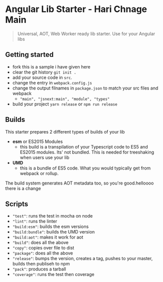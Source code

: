 # Angular Lib Starter - Hari Chnage Main
> Universal, AOT, Web Worker ready lib starter. Use for your Angular libs


## Getting started
* fork this is a sample i have given here
* clear the git history `git init .`
* add your source code in `src`.
* change the entry in `webpack.config.js`
* change the output filnames in `package.json` to match your src files and webpack
  * `"main", "jsnext:main", "module", "types"`
* build your project `yarn release` or `npm run release`

## Builds
This starter prepares 2 different types of builds of your lib
* **esm** or ES2015 Modules
  * this build is a transpilation of your Typescript code to ES5 and ES2015 modules. Its' not bundled. This is needed for treeshaking when users use your lib
* **UMD**
  * this is a bundle of ES5 code. What you would typically get from webpack or rollup.

The build system generates AOT metadata too, so you're good.helloooo there is a change



## Scripts
* `"test"`: runs the test in mocha on node
* `"lint"`: runs the linter
* `"build:esm"`: builds the esm versions
* `"build:bundle"`: builds the UMD version
* `"build:aot"`: makes it work for aot
* `"build"`: does all the above
* `"copy"`: copies over file to dist
* `"package"`: does all the above
* `"release"`: bumps the version, creates a tag, pushes to your master, builds then publiseh to npm
* `"pack"`: produces a tarball
* `"coverage"`: runs the test then coverage
